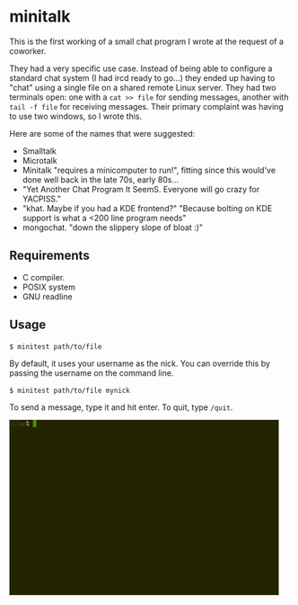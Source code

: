 # minitalk

This is the first working of a small chat program I wrote at the request of a coworker.

They had a very specific use case. Instead of being able to configure a standard chat system (I had ircd ready to go...) they ended up having to "chat" using a single file on a shared remote Linux server. They had two terminals open: one with a `cat >> file` for sending messages, another with `tail -f file` for receiving messages. Their primary complaint was having to use two windows, so I wrote this.

Here are some of the names that were suggested:

- Smalltalk
- Microtalk
- Minitalk "requires a minicomputer to run!", fitting since this would've done well back in the late 70s, early 80s...
- "Yet Another Chat Program It SeemS. Everyone will go crazy for YACPISS."
- "khat. Maybe if you had a KDE frontend?" "Because bolting on KDE support is what a <200 line program needs"
- mongochat. "down the slippery slope of bloat :)"

## Requirements

- C compiler.
- POSIX system
- GNU readline

## Usage

    $ minitest path/to/file

By default, it uses your username as the nick. You can override this by passing the username on the command line.

    $ minitest path/to/file mynick

To send a message, type it and hit enter. To quit, type `/quit`.

![A demo!](doc/minitalk.gif)

